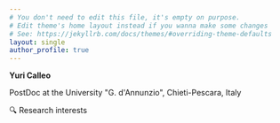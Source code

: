 ```yaml
---
# You don't need to edit this file, it's empty on purpose.
# Edit theme's home layout instead if you wanna make some changes
# See: https://jekyllrb.com/docs/themes/#overriding-theme-defaults
layout: single
author_profile: true
---
```

**Yuri Calleo**

PostDoc at the University "G. d'Annunzio", Chieti-Pescara, Italy

🔍 Research interests
